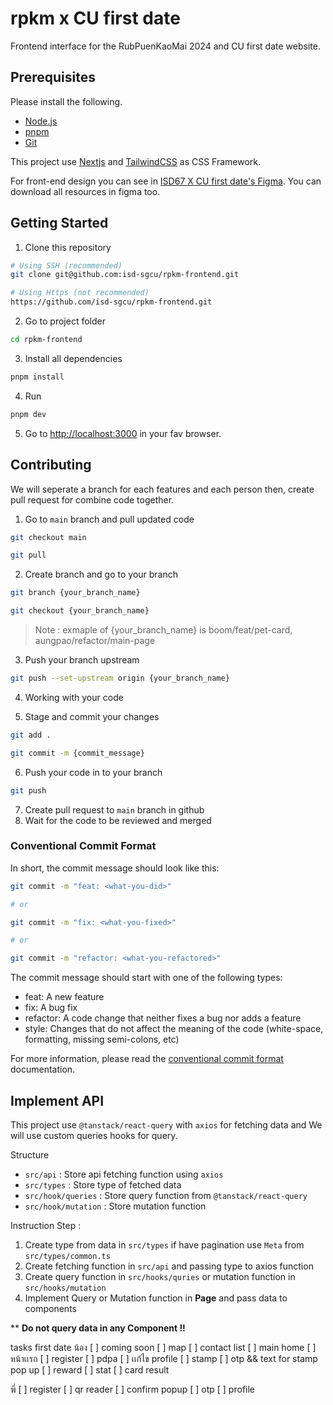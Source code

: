 # rpkm x CU first date

Frontend interface for the RubPuenKaoMai 2024 and CU first date website.

## Prerequisites

Please install the following.

- [Node.js](https://nodejs.org/en/)
- [pnpm](https://pnpm.io/)
- [Git](https://git-scm.com/)

This project use [Nextjs](https://nextjs.org/) and [TailwindCSS](https://tailwindcss.com/) as CSS Framework.

For front-end design you can see in [ISD67 X CU first date's Figma](https://www.figma.com/design/lgQLGJqDatchM94rOcPl1i/ISD67-X-CU-first-date-2024?node-id=70-2425). You can download all resources in figma too.


## Getting Started

1. Clone this repository

```bash
# Using SSH (recommended)
git clone git@github.com:isd-sgcu/rpkm-frontend.git

# Using Https (not recommended)
https://github.com/isd-sgcu/rpkm-frontend.git
```

2. Go to project folder

```bash
cd rpkm-frontend
```

3. Install all dependencies

```bash
pnpm install
```

4. Run

```bash
pnpm dev
```

5. Go to [http://localhost:3000](http://localhost:3000) in your fav browser.

## Contributing

We will seperate a branch for each features and each person then, create pull request for combine code together.

1. Go to `main` branch and pull updated code

```bash
git checkout main

git pull
```

2. Create branch and go to your branch

```bash
git branch {your_branch_name}

git checkout {your_branch_name}
```

> Note : exmaple of {your_branch_name} is boom/feat/pet-card, aungpao/refactor/main-page

3. Push your branch upstream

```bash
git push --set-upstream origin {your_branch_name}
```

4. Working with your code

5. Stage and commit your changes

```bash
git add .

git commit -m {commit_message}
```

6. Push your code in to your branch

```bash
git push
```

7. Create pull request to `main` branch in github
8. Wait for the code to be reviewed and merged

### Conventional Commit Format

In short, the commit message should look like this:

```bash
git commit -m "feat: <what-you-did>"

# or

git commit -m "fix: <what-you-fixed>"

# or

git commit -m "refactor: <what-you-refactored>"
```

The commit message should start with one of the following types:

- feat: A new feature
- fix: A bug fix
- refactor: A code change that neither fixes a bug nor adds a feature
- style: Changes that do not affect the meaning of the code (white-space, formatting, missing semi-colons, etc)

For more information, please read the [conventional commit format](https://www.conventionalcommits.org/en/v1.0.0/) documentation.

## Implement API

This project use `@tanstack/react-query` with `axios` for fetching data and We will use custom queries hooks for query.

Structure

- `src/api` : Store api fetching function using `axios`
- `src/types` : Store type of fetched data
- `src/hook/queries` : Store query function from `@tanstack/react-query`
- `src/hook/mutation` : Store mutation function

Instruction Step :

1. Create type from data in `src/types` if have pagination use `Meta` from `src/types/common.ts`
2. Create fetching function in `src/api` and passing type to axios function
3. Create query function in `src/hooks/quries` or mutation function in `src/hooks/mutation`
4. Implement Query or Mutation function in **Page** and pass data to components

\*\* **Do not query data in any Component !!**


tasks first date
น้อง
[ ]  coming soon
[ ]  map
[ ]  contact list
[ ]  main home
[ ]  หน้าเเรก
[ ]  register 
[ ]  pdpa
[ ]  เเก้ไข profile
[ ]  stamp
[ ]  otp  && text for stamp pop up
[ ]  reward 
[ ]  stat
[ ]  card result

พี่
[ ]  register
[ ]  qr reader
[ ]  confirm popup
[ ]  otp
[ ]  profile

